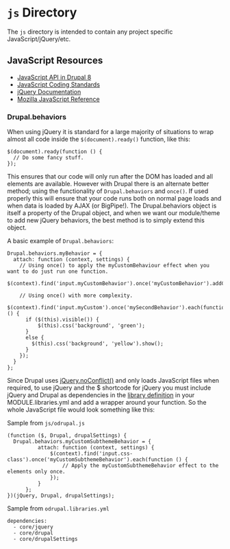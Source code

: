 # `js` Directory
The `js` directory is intended to contain any project specific JavaScript/jQuery/etc.

## JavaScript Resources
* [JavaScript API in Drupal 8](https://www.drupal.org/node/2269515)
* [JavaScript Coding Standards](https://www.drupal.org/node/172169)
* [jQuery Documentation](http://learn.jquery.com/)
* [Mozilla JavaScript Reference](https://developer.mozilla.org/en-US/docs/Web/JavaScript/Reference)


### Drupal.behaviors

When using jQuery it is standard for a large majority of situations to wrap almost all code inside the `$(document).ready()` function, like this:

```
$(document).ready(function () {
  // Do some fancy stuff.
});
```

This ensures that our code will only run after the DOM has loaded and all elements are available. 
However with Drupal there is an alternate better method; using the functionality of `Drupal.behaviors` and `once()`. 
If used properly this will ensure that your code runs both on normal page loads and when data is loaded by AJAX (or BigPipe!). 
The Drupal.behaviors object is itself a property of the Drupal object, and when we want our module/theme to add new jQuery behaviors, the best method is to simply extend this object.

A basic example of `Drupal.behaviors`:
```
Drupal.behaviors.myBehavior = {
  attach: function (context, settings) {
    // Using once() to apply the myCustomBehaviour effect when you want to do just run one function.
    $(context).find('input.myCustomBehavior').once('myCustomBehavior').addClass('processed');

    // Using once() with more complexity.
    $(context).find('input.myCustom').once('mySecondBehavior').each(function () {
      if ($(this).visible()) {
          $(this).css('background', 'green');
      }
      else {
        $(this).css('background', 'yellow').show();
      }
    });
  }
};
```

Since Drupal uses [jQuery.noConflict()](http://learn.jquery.com/using-jquery-core/avoid-conflicts-other-libraries/) and only loads JavaScript files when required, to use jQuery and the $ shortcode for jQuery you must include jQuery and Drupal as dependencies in the [library definition](https://www.drupal.org/developing/api/8/assets#library) in your MODULE.libraries.yml and add a wrapper around your function. So the whole JavaScript file would look something like this:

Sample from `js/odrupal.js`
```
(function ($, Drupal, drupalSettings) {
  Drupal.behaviors.myCustomSubthemeBehavior = {
          attach: function (context, settings) {
              $(context).find('input.css-class').once('myCustomSubthemeBehavior').each(function () {
                  // Apply the myCustomSubthemeBehavior effect to the elements only once.
              });
          }
      };
})(jQuery, Drupal, drupalSettings);
```

Sample from `odrupal.libraries.yml`

```
dependencies:
  - core/jquery
  - core/drupal
  - core/drupalSettings
```
